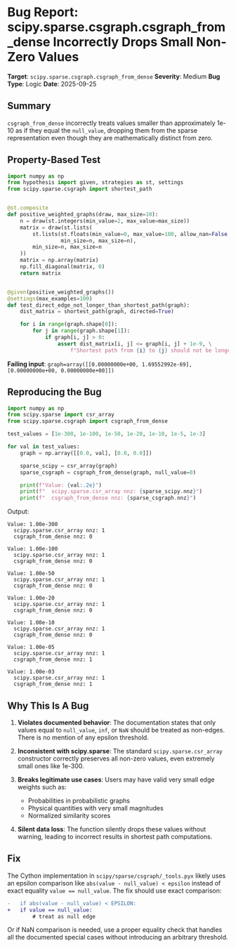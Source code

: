 # Bug Report: scipy.sparse.csgraph.csgraph_from_dense Incorrectly Drops Small Non-Zero Values

**Target**: `scipy.sparse.csgraph.csgraph_from_dense`
**Severity**: Medium
**Bug Type**: Logic
**Date**: 2025-09-25

## Summary

`csgraph_from_dense` incorrectly treats values smaller than approximately 1e-10 as if they equal the `null_value`, dropping them from the sparse representation even though they are mathematically distinct from zero.

## Property-Based Test

```python
import numpy as np
from hypothesis import given, strategies as st, settings
from scipy.sparse.csgraph import shortest_path


@st.composite
def positive_weighted_graphs(draw, max_size=10):
    n = draw(st.integers(min_value=2, max_value=max_size))
    matrix = draw(st.lists(
        st.lists(st.floats(min_value=0, max_value=100, allow_nan=False, allow_infinity=False),
                 min_size=n, max_size=n),
        min_size=n, max_size=n
    ))
    matrix = np.array(matrix)
    np.fill_diagonal(matrix, 0)
    return matrix


@given(positive_weighted_graphs())
@settings(max_examples=100)
def test_direct_edge_not_longer_than_shortest_path(graph):
    dist_matrix = shortest_path(graph, directed=True)

    for i in range(graph.shape[0]):
        for j in range(graph.shape[1]):
            if graph[i, j] > 0:
                assert dist_matrix[i, j] <= graph[i, j] + 1e-9, \
                    f"Shortest path from {i} to {j} should not be longer than direct edge"
```

**Failing input**: `graph=array([[0.00000000e+00, 1.69552992e-69], [0.00000000e+00, 0.00000000e+00]])`

## Reproducing the Bug

```python
import numpy as np
from scipy.sparse import csr_array
from scipy.sparse.csgraph import csgraph_from_dense

test_values = [1e-300, 1e-100, 1e-50, 1e-20, 1e-10, 1e-5, 1e-3]

for val in test_values:
    graph = np.array([[0.0, val], [0.0, 0.0]])

    sparse_scipy = csr_array(graph)
    sparse_csgraph = csgraph_from_dense(graph, null_value=0)

    print(f"Value: {val:.2e}")
    print(f"  scipy.sparse.csr_array nnz: {sparse_scipy.nnz}")
    print(f"  csgraph_from_dense nnz: {sparse_csgraph.nnz}")
```

Output:
```
Value: 1.00e-300
  scipy.sparse.csr_array nnz: 1
  csgraph_from_dense nnz: 0

Value: 1.00e-100
  scipy.sparse.csr_array nnz: 1
  csgraph_from_dense nnz: 0

Value: 1.00e-50
  scipy.sparse.csr_array nnz: 1
  csgraph_from_dense nnz: 0

Value: 1.00e-20
  scipy.sparse.csr_array nnz: 1
  csgraph_from_dense nnz: 0

Value: 1.00e-10
  scipy.sparse.csr_array nnz: 1
  csgraph_from_dense nnz: 0

Value: 1.00e-05
  scipy.sparse.csr_array nnz: 1
  csgraph_from_dense nnz: 1

Value: 1.00e-03
  scipy.sparse.csr_array nnz: 1
  csgraph_from_dense nnz: 1
```

## Why This Is A Bug

1. **Violates documented behavior**: The documentation states that only values equal to `null_value`, `inf`, or `NaN` should be treated as non-edges. There is no mention of any epsilon threshold.

2. **Inconsistent with scipy.sparse**: The standard `scipy.sparse.csr_array` constructor correctly preserves all non-zero values, even extremely small ones like 1e-300.

3. **Breaks legitimate use cases**: Users may have valid very small edge weights such as:
   - Probabilities in probabilistic graphs
   - Physical quantities with very small magnitudes
   - Normalized similarity scores

4. **Silent data loss**: The function silently drops these values without warning, leading to incorrect results in shortest path computations.

## Fix

The Cython implementation in `scipy/sparse/csgraph/_tools.pyx` likely uses an epsilon comparison like `abs(value - null_value) < epsilon` instead of exact equality `value == null_value`. The fix should use exact comparison:

```diff
-   if abs(value - null_value) < EPSILON:
+   if value == null_value:
        # treat as null edge
```

Or if NaN comparison is needed, use a proper equality check that handles all the documented special cases without introducing an arbitrary threshold.